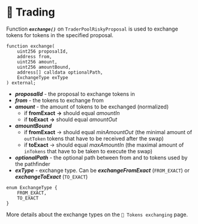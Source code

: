 # 💱 Trading

Function ***`exchange()`*** on `TraderPoolRiskyProposal`  is used to exchange tokens for tokens in the specified proposal.

```solidity
function exchange(
    uint256 proposalId,
    address from,
    uint256 amount,
    uint256 amountBound,
    address[] calldata optionalPath,
    ExchangeType exType
) external;
```

- ***proposalId*** - the proposal to exchange tokens in
- ***from*** - the tokens to exchange from
- ***amount*** - the amount of tokens to be exchanged (normalized)
    - if **fromExact** **->** should equal *amountIn*
    - if **toExact** **->** should equal *amountOut*
- ***amountBound*** 
    - if **fromExact** -> should equal *minAmountOut* (the minimal amount of `outToken` tokens that have to be received after the swap)
    - if **toExact** -> should equal *maxAmountIn* (the maximal amount of `inTokens` that have to be taken to execute the swap)
- ***optionalPath*** - the optional path between from and to tokens used by the pathfinder
- ***exType*** - exchange type. Can be ***exchangeFromExact*** (`FROM_EXACT`) or ***exchangeToExact*** (`TO_EXACT`)

```solidity
enum ExchangeType {
    FROM_EXACT,
    TO_EXACT
}
```
More details about the exchange types on the `🔄 Tokens exchanging` page.